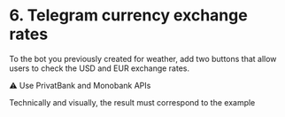 # 6. Telegram currency exchange rates

To the bot you previously created for weather, add two buttons that allow users to check the USD and EUR exchange rates. 

⚠️ Use PrivatBank and Monobank APIs

Technically and visually, the result must correspond to the example
